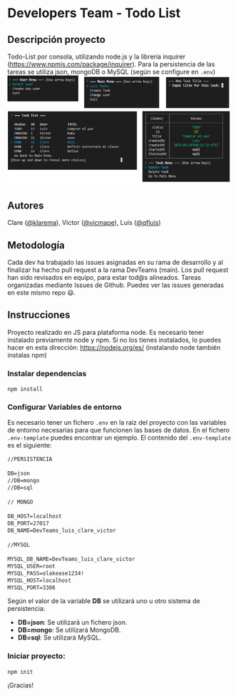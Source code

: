 # Developers Team - Todo List
## Descripción proyecto
Todo-List por consola, utilizando node.js y la librería inquirer (https://www.npmjs.com/package/inquirer). Para la persistencia de las tareas se utiliza json, mongoDB o MySQL (según se configure en `.env`)
![Image text](screens.png)
## Autores
Clare ([@klarema](https://github.com/klarema)), Victor ([@vicmape](https://github.com/vicmape)), Luis ([@qfluis](https://github.com/qfluis))
## Metodología
Cada dev ha trabajado las issues asignadas en su rama de desarrollo y al finalizar ha hecho pull request a la rama DevTeams (main). Los pull request han sido revisados en equipo, para estar tod@s alineados.
Tareas organizadas mediante Issues de Github. Puedes ver las issues generadas en este mismo repo 😃.
## Instrucciones
Proyecto realizado en JS para plataforma node. Es necesario tener instalado previamente node y npm. Si no los tienes instalados, lo puedes hacer en esta dirección: https://nodejs.org/es/ (instalando node también instalas npm)

### Instalar dependencias
```
npm install
```
### Configurar Variables de entorno
Es necesario tener un fichero `.env` en la raiz del proyecto con las variables de entorno necesarias para que funcionen las bases de datos.
En el fichero `.env-template` puedes encontrar un ejemplo. El contenido del `.env-template` es el siguiente:
```
//PERSISTENCIA

DB=json
//DB=mongo
//DB=sql

// MONGO

DB_HOST=localhost
DB_PORT=27017
DB_NAME=DevTeams_luis_clare_victor

//MYSQL

MYSQL_DB_NAME=DevTeams_luis_clare_victor
MYSQL_USER=root
MYSQL_PASS=olakease1234!
MYSQL_HOST=localhost
MYSQL_PORT=3306
```
Según el valor de la variable <b>DB</b> se utilizará uno u otro sistema de persistencia:
- <b>DB=json</b>: Se utilizará un fichero json.
- <b>DB=mongo</b>: Se utilizará MongoDB.
- <b>DB=sql</b>: Se utilizará MySQL.

### Iniciar proyecto:
```
npm init
```
¡Gracias!